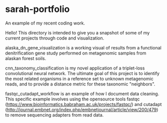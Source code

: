 # sarah-portfolio
An example of my recent coding work.

Hello! This directory is intended to give you a snapshot of some of my current projects through code and visualization.

alaska_dn_gene_visualization is a working visual of results from a functional denitrification gene study performed on metagenomic samples from alaskan forest soils.

cnn_taxonomy_classification is my novel application of a triplet-loss convolutional neural network. The ultimate goal of this project is to identify the most related organisms in a reference set to unknown metagenomic reads, and to provide a distance metric for these taxonomic "neighbors".

fastqc_cutadapt_workflow is an example of how I document data cleaning. This specific example involves using the opensource tools fastqc (https://www.bioinformatics.babraham.ac.uk/projects/fastqc/) and cutadapt (http://journal.embnet.org/index.php/embnetjournal/article/view/200/479) to remove sequencing adapters from read data.
